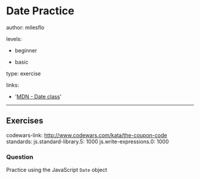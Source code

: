 # Date Practice
author: milesflo

levels:

  - beginner

  - basic

type: exercise

links:

  - '[MDN - Date class](https://developer.mozilla.org/en-US/docs/Web/JavaScript/Reference/Global_Objects/Date)'

---
## Exercises
codewars-link: http://www.codewars.com/kata/the-coupon-code
standards:
  js.standard-library.5: 1000
  js.write-expressions.0: 1000
### Question
Practice using the JavaScript `Date` object

